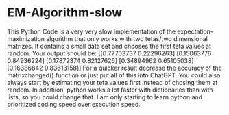 # EM-Algorithm-slow
This Python Code is a very very slow implementation of the expectation-maximization algorithm
that only works with two tetas/two dimensional matrizes.
It contains a small data set and chooses the first teta values at random.
Your output should be:
[[0.77703737 0.22296263]
 [0.15063776 0.84936224]
 [0.17872374 0.82127626]
 [0.34894962 0.65105038]
 [0.16386842 0.83613158]]
 For a quicker result decrease the accuracy of the matrixchanged() function or just 
 put all of this into ChatGPT. You could also always start by estimating your teta 
 values first instead of chosing them at random. In additiion, python works a 
 lot faster with dictionaries than with lists, so you could change that. I am only 
 starting to learn python and prioritized coding speed over execution speed.
